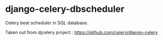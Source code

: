 # django-celery-dbscheduler

Celery beat scheduler in SQL database. 

Taken out from djcelery project : https://github.com/celery/django-celery 
